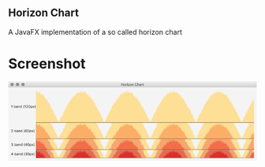 ## Horizon Chart
A JavaFX implementation of a so called horizon chart

# Screenshot
![Screenshot](https://raw.githubusercontent.com/HanSolo/horizon/master/HorizonChart.png)
